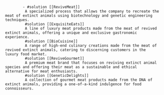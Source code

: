 			- #solution [[ReviveMeat]]
			 A specialized process that allows the company to recreate the meat of extinct animals using biotechnology and genetic engineering techniques.
			 #solution [[ExquisiteEats]]
			 A line of luxury meat products made from the meat of revived extinct animals, offering a unique and exclusive gastronomic experience.
			 #solution [[BioCuisine]]
			 A range of high-end culinary creations made from the meat of revived extinct animals, catering to discerning customers in the luxury food market.
			 #solution [[ReviveGourmet]]
			 A premium meat brand that focuses on reviving extinct animal species and offering their meat as a sustainable and ethical alternative for meat enthusiasts.
			 #solution [[GeneticDelights]]
			 A collection of gourmet meat products made from the DNA of extinct animals, providing a one-of-a-kind indulgence for food connoisseurs.












